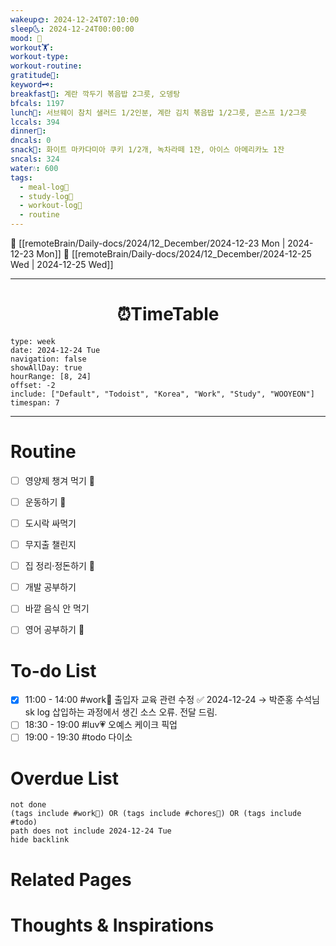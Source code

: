 ```yaml
---
wakeup🌞: 2024-12-24T07:10:00
sleep🌜: 2024-12-24T00:00:00
mood: 🎅
workout🏋️: 
workout-type: 
workout-routine: 
gratitude🙏: 
keyword🗝️: 
breakfast🍳: 계란 깍두기 볶음밥 2그릇, 오뎅탕
bfcals: 1197
lunch🍚: 서브웨이 참치 샐러드 1/2인분, 계란 김치 볶음밥 1/2그릇, 콘스프 1/2그릇
lccals: 394
dinner🥗: 
dncals: 0
snack🍬: 화이트 마카다미아 쿠키 1/2개, 녹차라떼 1잔, 아이스 아메리카노 1잔
sncals: 324
water💧: 600
tags:
  - meal-log📝
  - study-log📓
  - workout-log💪
  - routine
---
```


🔺 [[remoteBrain/Daily-docs/2024/12_December/2024-12-23 Mon | 2024-12-23 Mon]]
🔻 [[remoteBrain/Daily-docs/2024/12_December/2024-12-25 Wed | 2024-12-25 Wed]]
___
<h1> <center>⏰TimeTable </center> </h1>

```gEvent
type: week
date: 2024-12-24 Tue
navigation: false
showAllDay: true
hourRange: [8, 24]
offset: -2
include: ["Default", "Todoist", "Korea", "Work", "Study", "WOOYEON"]
timespan: 7
```

--- 


# Routine 

- [ ] 영양제 챙겨 먹기 🔼 
- [ ] 운동하기 🔼 
- [ ] 도시락 싸먹기 
- [ ] 무지출 챌린지 
- [ ] 집 정리·정돈하기 🔼
- [ ] 개발 공부하기
- [ ] 바깥 음식 안 먹기 
- [ ] 영어 공부하기 🔼 


# To-do List
- [x] 11:00 - 14:00 #work💼 출입자 교육 관련 수정 ✅ 2024-12-24
	→ 박준홍 수석님 sk log 삽입하는 과정에서 생긴 소스 오류. 전달 드림.
- [ ] 18:30 - 19:00 #luv💗 오예스 케이크 픽업
- [ ] 19:00 - 19:30 #todo 다이소

# Overdue List
```tasks
not done
(tags include #work💼) OR (tags include #chores🧺) OR (tags include #todo)
path does not include 2024-12-24 Tue
hide backlink
```

# Related Pages



# Thoughts & Inspirations

